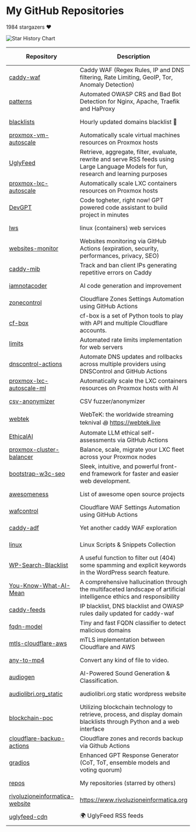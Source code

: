 # My GitHub Repositories

1984 stargazers ❤️

![Star History Chart](https://api.star-history.com/svg?repos=fabriziosalmi/caddy-waf,fabriziosalmi/patterns,fabriziosalmi/blacklists,fabriziosalmi/proxmox-vm-autoscale,fabriziosalmi/UglyFeed,fabriziosalmi/proxmox-lxc-autoscale,fabriziosalmi/DevGPT,fabriziosalmi/lws,fabriziosalmi/websites-monitor,fabriziosalmi/caddy-mib&type=Date&theme=dark)

| Repository | Description | Stars | Forks | Commits | Contributors | Issues | Last Update | Avg. Issue Resolution |
|---|---|---|---|---|---|---|---|---|
| [caddy-waf](https://github.com/fabriziosalmi/caddy-waf) | Caddy WAF (Regex Rules, IP and DNS filtering, Rate Limiting, GeoIP, Tor, Anomaly Detection) | 460 | 16 | 572 | 4 | 1 | 10 hours ago | 1d 17h 30m 2s |
| [patterns](https://github.com/fabriziosalmi/patterns) | Automated OWASP CRS and Bad Bot Detection for Nginx, Apache, Traefik and HaProxy | 259 | 3 | 261 | 5 | 1 | 4 days ago | 6d 15h 39m 16s |
| [blacklists](https://github.com/fabriziosalmi/blacklists) | Hourly updated domains blacklist 🚫  | 252 | 16 | 28353 | 4 | 1 | 1 hours ago | 29d 8h 46m 39s |
| [proxmox-vm-autoscale](https://github.com/fabriziosalmi/proxmox-vm-autoscale) | Automatically scale virtual machines resources on Proxmox hosts | 228 | 14 | 114 | 6 | 1 | 5 days ago | 18d 14h 19m 22s |
| [UglyFeed](https://github.com/fabriziosalmi/UglyFeed) | Retrieve, aggregate, filter, evaluate, rewrite and serve RSS feeds using Large Language Models for fun, research and learning purposes | 226 | 9 | 842 | 3 | 1 | 2 days ago | 44d 20h 47m 38s |
| [proxmox-lxc-autoscale](https://github.com/fabriziosalmi/proxmox-lxc-autoscale) | Automatically scale LXC containers resources on Proxmox hosts | 179 | 6 | 632 | 2 | 1 | 3 hours ago | 18d 13h 57m 12s |
| [DevGPT](https://github.com/fabriziosalmi/DevGPT) | Code togheter, right now! GPT powered code assistant to build project in minutes | 65 | 6 | 37 | 1 | 1 | 6 days ago | No Issues |
| [lws](https://github.com/fabriziosalmi/lws) | linux (containers) web services | 59 | 5 | 96 | 2 | 1 | 4 days ago | No Issues |
| [websites-monitor](https://github.com/fabriziosalmi/websites-monitor) | Websites monitoring via GitHub Actions (expiration, security, performances, privacy, SEO) | 42 | 17 | 785 | 3 | 1 | 20 hours ago | 298d 4h 23m 11s |
| [caddy-mib](https://github.com/fabriziosalmi/caddy-mib) | Track and ban client IPs generating repetitive errors on Caddy | 29 | 3 | 75 | 2 | 1 | yesterday | 59d 7h 52m 6s |
| [iamnotacoder](https://github.com/fabriziosalmi/iamnotacoder) | AI code generation and improvement | 25 | 1 | 109 | 1 | 0 | 4 days ago | No Issues |
| [zonecontrol](https://github.com/fabriziosalmi/zonecontrol) | Cloudflare Zones Settings Automation using GitHub Actions | 25 | 2 | 90 | 2 | 1 | 3 weeks ago | No Issues |
| [cf-box](https://github.com/fabriziosalmi/cf-box) | cf-box is a set of Python tools to play with API and multiple Cloudflare accounts. | 21 | 3 | 76 | 3 | 1 | 20 hours ago | 1m 1s |
| [limits](https://github.com/fabriziosalmi/limits) | Automated rate limits implementation for web servers | 16 | 2 | 41 | 1 | 0 | 6 days ago | No Issues |
| [dnscontrol-actions](https://github.com/fabriziosalmi/dnscontrol-actions) | Automate DNS updates and rollbacks across multiple providers using DNSControl and GitHub Actions | 15 | 3 | 30 | 1 | 1 | 5 days ago | 97d 8h 45m 6s |
| [proxmox-lxc-autoscale-ml](https://github.com/fabriziosalmi/proxmox-lxc-autoscale-ml) | Automatically scale the LXC containers resources on Proxmox hosts with AI | 13 | 2 | 93 | 3 | 1 | 1 weeks ago | No Issues |
| [csv-anonymizer](https://github.com/fabriziosalmi/csv-anonymizer) | CSV fuzzer/anonymizer | 10 | 0 | 28 | 1 | 0 | 2 weeks ago | No Issues |
| [webtek](https://github.com/fabriziosalmi/webtek) | WebTeK: the worldwide streaming teknival ꩜ https://webtek.live | 8 | 4 | 500 | 6 | 1 | 2 weeks ago | 266d 1h 23m 3s |
| [EthicalAI](https://github.com/fabriziosalmi/EthicalAI) | Automate LLM ethical self-assessments via GitHub Actions | 6 | 1 | 60 | 2 | 1 | 1 weeks ago | 399d 13h 22s |
| [proxmox-cluster-balancer](https://github.com/fabriziosalmi/proxmox-cluster-balancer) | Balance, scale, migrate your LXC fleet across your Proxmox nodes | 6 | 2 | 21 | 1 | 0 | 1 months ago | No Issues |
| [bootstrap-w3c-seo](https://github.com/fabriziosalmi/bootstrap-w3c-seo) | Sleek, intuitive, and powerful front-end framework for faster and easier web development. | 5 | 2 | 3592 | 257 | 0 | 1 years ago | No Issues |
| [awesomeness](https://github.com/fabriziosalmi/awesomeness) | List of awesome open source projects | 4 | 0 | 28 | 1 | 0 | 1 months ago | No Issues |
| [wafcontrol](https://github.com/fabriziosalmi/wafcontrol) | Cloudflare WAF Settings Automation using GitHub Actions | 4 | 1 | 59 | 1 | 0 | 3 days ago | No Issues |
| [caddy-adf](https://github.com/fabriziosalmi/caddy-adf) | Yet another caddy WAF exploration | 3 | 0 | 100 | 1 | 1 | 1 weeks ago | 64d 22h 11m 29s |
| [linux](https://github.com/fabriziosalmi/linux) | Linux Scripts & Snippets Collection | 3 | 0 | 86 | 1 | 0 | 3 weeks ago | No Issues |
| [WP-Search-Blacklist](https://github.com/fabriziosalmi/WP-Search-Blacklist) | A useful function to filter out (404) some spamming and explicit keywords in the WordPress search feature. | 3 | 3 | 8 | 1 | 0 | 1 years ago | No Issues |
| [You-Know-What-AI-Mean](https://github.com/fabriziosalmi/You-Know-What-AI-Mean) | A comprehensive hallucination through the multifaceted landscape of artificial intelligence ethics and responsibility | 3 | 0 | 135 | 2 | 0 | 5 months ago | No Issues |
| [caddy-feeds](https://github.com/fabriziosalmi/caddy-feeds) | IP blacklist, DNS blacklist and OWASP rules daily updated for caddy-waf | 2 | 0 | 61 | 2 | 1 | 1 months ago | No Issues |
| [fqdn-model](https://github.com/fabriziosalmi/fqdn-model) | Tiny and fast FQDN classifier to detect malicious domains | 2 | 0 | 54 | 1 | 0 | 2 days ago | No Issues |
| [mtls-cloudflare-aws](https://github.com/fabriziosalmi/mtls-cloudflare-aws) | mTLS implementation between Cloudflare and AWS | 2 | 1 | 45 | 1 | 0 | 2 weeks ago | No Issues |
| [any-to-mp4](https://github.com/fabriziosalmi/any-to-mp4) | Convert any kind of file to video. | 1 | 1 | 147 | 2 | 0 | 6 months ago | No Issues |
| [audiogen](https://github.com/fabriziosalmi/audiogen) | AI-Powered Sound Generation & Classification. | 1 | 1 | 13 | 1 | 0 | 2 weeks ago | No Issues |
| [audiolibri.org_static](https://github.com/fabriziosalmi/audiolibri.org_static) | audiolibri.org static wordpress website | 1 | 0 | 17 | 1 | 0 | 1 years ago | No Issues |
| [blockchain-poc](https://github.com/fabriziosalmi/blockchain-poc) | Utilizing blockchain technology to retrieve, process, and display domain blacklists through Python and a web interface | 1 | 0 | 18 | 1 | 1 | 1 hours ago | 506d 1h 59m 41s |
| [cloudflare-backup-actions](https://github.com/fabriziosalmi/cloudflare-backup-actions) | Cloudflare zones and records backup via Github Actions | 1 | 1 | 12 | 1 | 1 | 2 weeks ago | 538d 5h 6m 11s |
| [gradios](https://github.com/fabriziosalmi/gradios) | Enhanced GPT Response Generator (CoT, ToT, ensemble models and voting quorum) | 1 | 0 | 5 | 1 | 0 | 2 weeks ago | No Issues |
| [repos](https://github.com/fabriziosalmi/repos) | My repositories (starred by others) | 1 | 0 | 435 | 2 | 0 | 1 hours ago | No Issues |
| [rivoluzioneinformatica-website](https://github.com/fabriziosalmi/rivoluzioneinformatica-website) | https://www.rivoluzioneinformatica.org | 1 | 0 | 41 | 1 | 0 | 6 months ago | No Issues |
| [uglyfeed-cdn](https://github.com/fabriziosalmi/uglyfeed-cdn) | 🌍 UglyFeed RSS feeds | 1 | 0 | 639 | 2 | 0 | 19 hours ago | No Issues |

